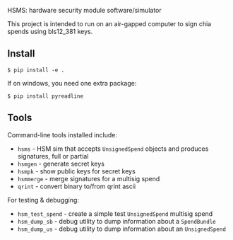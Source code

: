 HSMS: hardware security module software/simulator

This project is intended to run on an air-gapped computer to sign chia spends using bls12_381 keys.


Install
-------

`$ pip install -e .`

If on windows, you need one extra package:

`$ pip install pyreadline`


Tools
-----

Command-line tools installed include:

- `hsms` - HSM sim that accepts `UnsignedSpend` objects and produces signatures, full or partial
- `hsmgen` - generate secret keys
- `hsmpk` - show public keys for secret keys
- `hsmmerge` - merge signatures for a multisig spend
- `qrint` - convert binary to/from qrint ascii

For testing & debugging:

- `hsm_test_spend` - create a simple test `UnsignedSpend` multisig spend
- `hsm_dump_sb` - debug utility to dump information about a `SpendBundle`
- `hsm_dump_us` - debug utility to dump information about an `UnsignedSpend`
